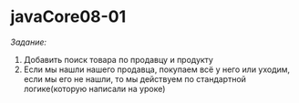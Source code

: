 # javaCore08-01
*Задание:*
1) Добавить поиск товара по продавцу и продукту
2) Если мы нашли нашего продавца, покупаем всё у него или уходим, если мы его не нашли, то мы действуем по стандартной логике(которую написали на уроке)
